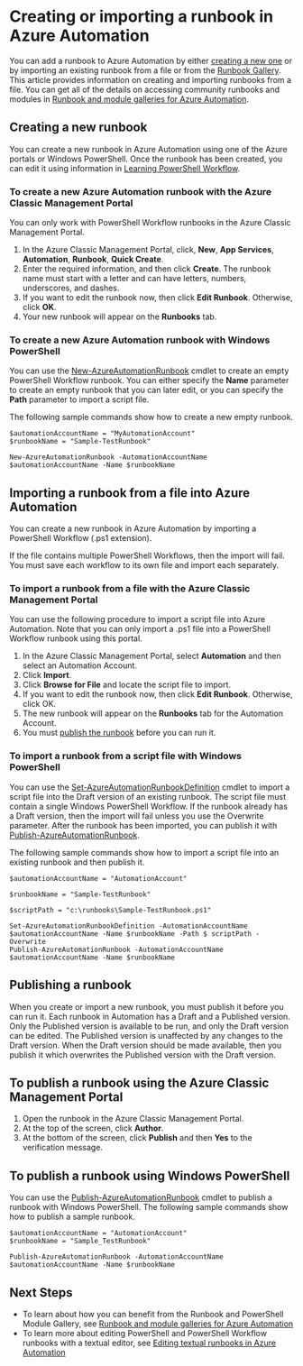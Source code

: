 <properties
	pageTitle="Creating or importing a runbook in Azure Automation"
	description="This article describes how to create a new runbook in Azure Automation or import one from a file."
	services="automation"
	documentationCenter=""
	authors="mgoedtel"
	manager="jwhit"
	editor="tysonn" />
<tags
	ms.service="automation"
	ms.date="05/31/2016"
	wacn.date=""/>

# Creating or importing a runbook in Azure Automation

You can add a runbook to Azure Automation by either [creating a new one](#creating-a-new-runbook) or by importing an existing runbook from a file or from the [Runbook Gallery](/documentation/articles/automation-runbook-gallery/). This article provides information on creating and importing runbooks from a file.  You can get all of the details on accessing community runbooks and modules in [Runbook and module galleries for Azure Automation](/documentation/articles/automation-runbook-gallery/).

## <a name="creating-a-new-runbook"></a> Creating a new runbook

You can create a new runbook in Azure Automation using one of the Azure portals or Windows PowerShell. Once the runbook has been created, you can edit it using information in [Learning PowerShell Workflow](/documentation/articles/automation-powershell-workflow/).

### To create a new Azure Automation runbook with the Azure Classic Management Portal

You can only work with PowerShell Workflow runbooks in the Azure Classic Management Portal.

1. In the Azure Classic Management Portal, click, **New**, **App Services**, **Automation**, **Runbook**, **Quick Create**.
2. Enter the required information, and then click **Create**. The runbook name must start with a letter and can have letters, numbers, underscores, and dashes.
3. If you want to edit the runbook now, then click **Edit Runbook**. Otherwise, click **OK**.
4. Your new runbook will appear on the **Runbooks** tab.

### To create a new Azure Automation runbook with Windows PowerShell

You can use the [New-AzureAutomationRunbook](https://msdn.microsoft.com/zh-cn/library/dn690272.aspx) cmdlet to create an empty PowerShell Workflow runbook. You can either specify the **Name** parameter to create an empty runbook that you can later edit, or you can specify the **Path** parameter to import a script file. 

The following sample commands show how to create a new empty runbook.

    $automationAccountName = "MyAutomationAccount"
    $runbookName = "Sample-TestRunbook"

    New-AzureAutomationRunbook -AutomationAccountName $automationAccountName -Name $runbookName

## <a name="ImportRunbook"></a> Importing a runbook from a file into Azure Automation

You can create a new runbook in Azure Automation by importing a PowerShell Workflow (.ps1 extension).

If the file contains multiple PowerShell Workflows, then the import will fail. You must save each workflow to its own file and import each separately.

### To import a runbook from a file with the Azure Classic Management Portal

You can use the following procedure to import a script file into Azure Automation.  Note that you can only import a .ps1 file into a PowerShell Workflow runbook using this portal.  

1. In the Azure Classic Management Portal, select **Automation** and then select an Automation Account.
2. Click **Import**.
3. Click **Browse for File** and locate the script file to import.
4. If you want to edit the runbook now, then click **Edit Runbook**. Otherwise, click OK.
5. The new runbook will appear on the **Runbooks** tab for the Automation Account.
6. You must [publish the runbook](#publishing-a-runbook) before you can run it.

### <a name="ImportRunbookScriptPS"></a> To import a runbook from a script file with Windows PowerShell

You can use the [Set-AzureAutomationRunbookDefinition](https://msdn.microsoft.com/zh-cn/library/dn690267.aspx) cmdlet to import a script file into the Draft version of an existing runbook. The script file must contain a single Windows PowerShell Workflow. If the runbook already has a Draft version, then the import will fail unless you use the Overwrite parameter. After the runbook has been imported, you can publish it with [Publish-AzureAutomationRunbook](https://msdn.microsoft.com/zh-cn/library/dn690266.aspx).

The following sample commands show how to import a script file into an existing runbook and then publish it.

    $automationAccountName = "AutomationAccount"

    $runbookName = "Sample-TestRunbook"

    $scriptPath = "c:\runbooks\Sample-TestRunbook.ps1"

    Set-AzureAutomationRunbookDefinition -AutomationAccountName $automationAccountName -Name $runbookName -Path $ scriptPath -Overwrite
    Publish-AzureAutomationRunbook -AutomationAccountName $automationAccountName -Name $runbookName

## <a name="publishing-a-runbook"></a> Publishing a runbook

When you create or import a new runbook, you must publish it before you can run it.  Each runbook in Automation has a Draft and a Published version. Only the Published version is available to be run, and only the Draft version can be edited. The Published version is unaffected by any changes to the Draft version. When the Draft version should be made available, then you publish it which overwrites the Published version with the Draft version.

## To publish a runbook using the Azure Classic Management Portal

1. Open the runbook in the Azure Classic Management Portal.
1. At the top of the screen, click **Author**.
1. At the bottom of the screen, click **Publish** and then **Yes** to the verification message.

## To publish a runbook using Windows PowerShell

You can use the [Publish-AzureAutomationRunbook](https://msdn.microsoft.com/zh-cn/library/dn690266.aspx) cmdlet to publish a runbook with Windows PowerShell. The following sample commands show how to publish a sample runbook.

	$automationAccountName = "AutomationAccount"
	$runbookName = "Sample_TestRunbook"

    Publish-AzureAutomationRunbook -AutomationAccountName $automationAccountName -Name $runbookName

## Next Steps
- To learn about how you can benefit from the Runbook and PowerShell Module Gallery, see  [Runbook and module galleries for Azure Automation](/documentation/articles/automation-runbook-gallery/)
- To learn more about editing PowerShell and PowerShell Workflow runbooks with a textual editor, see [Editing textual runbooks in Azure Automation](/documentation/articles/automation-edit-textual-runbook/)


